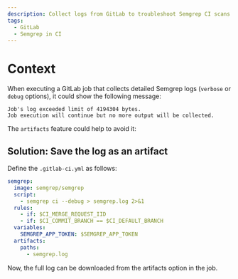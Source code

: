 ```yaml
---
description: Collect logs from GitLab to troubleshoot Semgrep CI scans.
tags:
  - GitLab
  - Semgrep in CI
---
```


# Context

When executing a GitLab job that collects detailed Semgrep logs (`verbose` or `debug` options), it could show the following message:

```console
Job's log exceeded limit of 4194304 bytes.
Job execution will continue but no more output will be collected.
```
The `artifacts` feature could help to avoid it:

## Solution: Save the log as an artifact

Define the `.gitlab-ci.yml` as follows:

```yml
semgrep:
  image: semgrep/semgrep
  script:
    - semgrep ci --debug > semgrep.log 2>&1
  rules:
    - if: $CI_MERGE_REQUEST_IID
    - if: $CI_COMMIT_BRANCH == $CI_DEFAULT_BRANCH
  variables:
    SEMGREP_APP_TOKEN: $SEMGREP_APP_TOKEN
  artifacts:
    paths:
      - semgrep.log
```

Now, the full log can be downloaded from the artifacts option in the job.